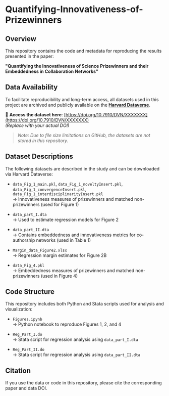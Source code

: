# Quantifying-Innovativeness-of-Prizewinners

## Overview
This repository contains the code and metadata for reproducing the results presented in the paper:

**"Quantifying the Innovativeness of Science Prizewinners and their Embeddedness in Collaboration Networks"**

## Data Availability
To facilitate reproducibility and long-term access, all datasets used in this project are archived and publicly available on the **[Harvard Dataverse](https://dataverse.harvard.edu/)**.

📂 **Access the dataset here**: [https://doi.org/10.7910/DVN/XXXXXXX](https://doi.org/10.7910/DVN/XXXXXXX)  
*(Replace with your actual DOI)*

> *Note: Due to file size limitations on GitHub, the datasets are not stored in this repository.*

## Dataset Descriptions
The following datasets are described in the study and can be downloaded via Harvard Dataverse:

- `data_Fig_1_main.pkl`, `data_Fig_1_noveltyInsert.pkl`, `data_Fig_1_convergenceInsert.pkl`, `data_Fig_1_interdisciplinarityInsert.pkl`  
  → Innovativeness measures of prizewinners and matched non-prizewinners (used for Figure 1)

- `data_part_I.dta`  
  → Used to estimate regression models for Figure 2

- `data_part_II.dta`  
  → Contains embeddedness and innovativeness metrics for co-authorship networks (used in Table 1)

- `Margin_data_Figure2.xlsx`  
  → Regression margin estimates for Figure 2B

- `data_Fig_4.pkl`  
  → Embeddedness measures of prizewinners and matched non-prizewinners (used in Figure 4)

## Code Structure
This repository includes both Python and Stata scripts used for analysis and visualization:

- `Figures.ipynb`  
  → Python notebook to reproduce Figures 1, 2, and 4

- `Reg_Part_I.do`  
  → Stata script for regression analysis using `data_part_I.dta`

- `Reg_Part_II.do`  
  → Stata script for regression analysis using `data_part_II.dta`

## Citation
If you use the data or code in this repository, please cite the corresponding paper and data DOI.




